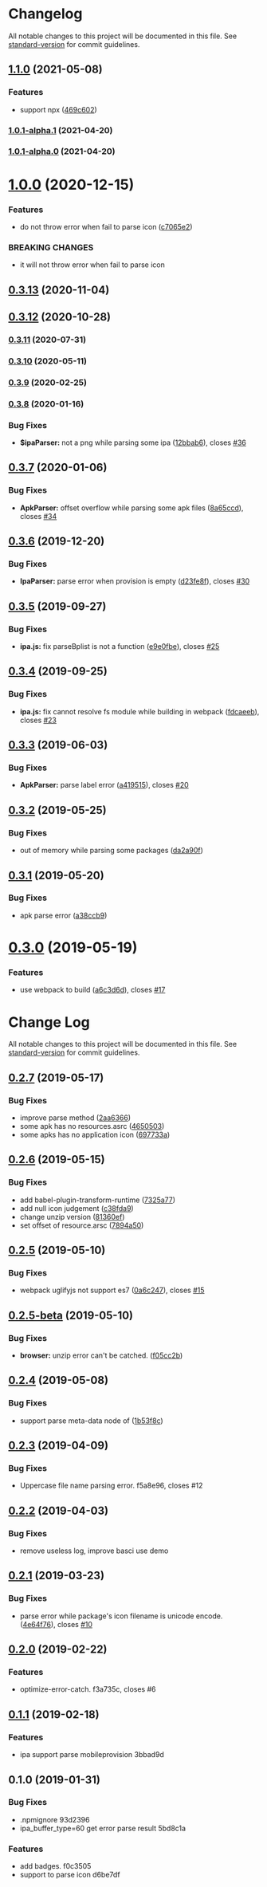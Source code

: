 # Changelog

All notable changes to this project will be documented in this file. See [standard-version](https://github.com/conventional-changelog/standard-version) for commit guidelines.

## [1.1.0](https://github.com/chenquincy/app-info-parser/compare/v1.0.1-alpha.1...v1.1.0) (2021-05-08)


### Features

* support npx ([469c602](https://github.com/chenquincy/app-info-parser/commit/469c60259f6319c654a01eca8ffcd8558ad48633))

### [1.0.1-alpha.1](https://github.com/chenquincy/app-info-parser/compare/v1.0.1-alpha.0...v1.0.1-alpha.1) (2021-04-20)

### [1.0.1-alpha.0](https://github.com/chenquincy/app-info-parser/compare/v1.0.0...v1.0.1-alpha.0) (2021-04-20)

<a name="1.0.0"></a>
# [1.0.0](https://github.com/chenquincy/app-info-parser/compare/v0.3.13...v1.0.0) (2020-12-15)


### Features

* do not throw error when fail to parse icon ([c7065e2](https://github.com/chenquincy/app-info-parser/commit/c7065e2))


### BREAKING CHANGES

* it will not throw error when fail to parse icon



<a name="0.3.13"></a>
## [0.3.13](https://github.com/chenquincy/app-info-parser/compare/v0.3.12...v0.3.13) (2020-11-04)



<a name="0.3.12"></a>
## [0.3.12](https://github.com/chenquincy/app-info-parser/compare/v0.3.11...v0.3.12) (2020-10-28)



<a name="0.3.11"></a>
### [0.3.11](https://github.com/chenquincy/app-info-parser/compare/v0.3.10...v0.3.11) (2020-07-31)

### [0.3.10](https://github.com/chenquincy/app-info-parser/compare/v0.3.9...v0.3.10) (2020-05-11)

### [0.3.9](https://personal.github.com/chenquincy/app-info-parser/compare/v0.3.8...v0.3.9) (2020-02-25)

### [0.3.8](https://personal.github.com/chenquincy/app-info-parser/compare/v0.3.7...v0.3.8) (2020-01-16)


### Bug Fixes

* **$ipaParser:** not a png while parsing some ipa ([12bbab6](https://personal.github.com/chenquincy/app-info-parser/commit/12bbab6b6387f1d79bf9345f5639f960b897a20c)), closes [#36](https://personal.github.com/chenquincy/app-info-parser/issues/36)

## [0.3.7](https://personal.github.com/chenquincy/app-info-parser/compare/v0.3.6...v0.3.7) (2020-01-06)


### Bug Fixes

* **ApkParser:** offset overflow while parsing some apk files ([8a65ccd](https://personal.github.com/chenquincy/app-info-parser/commit/8a65ccd)), closes [#34](https://personal.github.com/chenquincy/app-info-parser/issues/34)



## [0.3.6](https://personal.github.com/chenquincy/app-info-parser/compare/v0.3.5...v0.3.6) (2019-12-20)


### Bug Fixes

* **IpaParser:** parse error when provision is empty ([d23fe8f](https://personal.github.com/chenquincy/app-info-parser/commit/d23fe8f)), closes [#30](https://personal.github.com/chenquincy/app-info-parser/issues/30)



## [0.3.5](https://personal.github.com/chenquincy/app-info-parser/compare/v0.3.4...v0.3.5) (2019-09-27)


### Bug Fixes

* **ipa.js:** fix parseBplist is not a function ([e9e0fbe](https://personal.github.com/chenquincy/app-info-parser/commit/e9e0fbe)), closes [#25](https://personal.github.com/chenquincy/app-info-parser/issues/25)



## [0.3.4](https://personal.github.com/chenquincy/app-info-parser/compare/v0.3.3...v0.3.4) (2019-09-25)


### Bug Fixes

* **ipa.js:** fix cannot resolve fs module while building in webpack ([fdcaeeb](https://personal.github.com/chenquincy/app-info-parser/commit/fdcaeeb)), closes [#23](https://personal.github.com/chenquincy/app-info-parser/issues/23)



## [0.3.3](https://personal.github.com/chenquincy/app-info-parser/compare/v0.3.2...v0.3.3) (2019-06-03)


### Bug Fixes

* **ApkParser:** parse label error ([a419515](https://personal.github.com/chenquincy/app-info-parser/commit/a419515)), closes [#20](https://personal.github.com/chenquincy/app-info-parser/issues/20)



## [0.3.2](https://personal.github.com/chenquincy/app-info-parser/compare/v0.3.1...v0.3.2) (2019-05-25)


### Bug Fixes

* out of memory while parsing some packages ([da2a90f](https://personal.github.com/chenquincy/app-info-parser/commit/da2a90f))



## [0.3.1](https://personal.github.com/chenquincy/app-info-parser/compare/v0.3.0...v0.3.1) (2019-05-20)


### Bug Fixes

* apk parse error ([a38ccb9](https://personal.github.com/chenquincy/app-info-parser/commit/a38ccb9))


<a name="0.3.0"></a>
# [0.3.0](https://github.com/chenquincy/app-info-parser/compare/v0.2.7...v0.3.0) (2019-05-19)


### Features

* use webpack to build ([a6c3d6d](https://github.com/chenquincy/app-info-parser/commit/a6c3d6d)), closes [#17](https://github.com/chenquincy/app-info-parser/issues/17)



# Change Log

All notable changes to this project will be documented in this file. See [standard-version](https://github.com/conventional-changelog/standard-version) for commit guidelines.

## [0.2.7](https://personal.github.com/chenquincy/app-info-parser/compare/v0.2.6...v0.2.7) (2019-05-17)


### Bug Fixes

* improve parse method ([2aa6366](https://personal.github.com/chenquincy/app-info-parser/commit/2aa6366))
* some apk has no resources.asrc ([4650503](https://personal.github.com/chenquincy/app-info-parser/commit/4650503))
* some apks has no application icon ([697733a](https://personal.github.com/chenquincy/app-info-parser/commit/697733a))



## [0.2.6](https://personal.github.com/chenquincy/app-info-parser/compare/v0.2.5...v0.2.6) (2019-05-15)


### Bug Fixes

* add babel-plugin-transform-runtime ([7325a77](https://personal.github.com/chenquincy/app-info-parser/commit/7325a77))
* add null icon judgement ([c38fda9](https://personal.github.com/chenquincy/app-info-parser/commit/c38fda9))
* change unzip version ([81360ef](https://personal.github.com/chenquincy/app-info-parser/commit/81360ef))
* set offset of resource.arsc ([7894a50](https://personal.github.com/chenquincy/app-info-parser/commit/7894a50))



## [0.2.5](https://github.com/chenquincy/app-info-parser/compare/v0.2.5-beta...v0.2.5) (2019-05-10)


### Bug Fixes

* webpack uglifyjs not support es7 ([0a6c247](https://github.com/chenquincy/app-info-parser/commit/0a6c247)), closes [#15](https://github.com/chenquincy/app-info-parser/issues/15)



## [0.2.5-beta](https://github.com/chenquincy/app-info-parser/compare/v0.2.4...v0.2.5-beta) (2019-05-10)


### Bug Fixes

* **browser:** unzip error can't be catched. ([f05cc2b](https://github.com/chenquincy/app-info-parser/commit/f05cc2b))



## [0.2.4](https://github.com/chenquincy/app-info-parser/compare/v0.2.3...v0.2.4) (2019-05-08)


### Bug Fixes

* support parse meta-data node of <application> ([1b53f8c](https://github.com/chenquincy/app-info-parser/commit/1b53f8c))



## [0.2.3](https://github.com/chenquincy/app-info-parser/compare/v0.2.2...v0.2.3) (2019-04-09)

### Bug Fixes

- Uppercase file name parsing error. f5a8e96, closes #12



## [0.2.2](https://github.com/chenquincy/app-info-parser/compare/v0.2.1...v0.2.2) (2019-04-03)

### Bug Fixes

- remove useless log, improve basci use demo



## [0.2.1](https://github.com/chenquincy/app-info-parser/compare/v0.2.0...v0.2.1) (2019-03-23)

### Bug Fixes

- parse error while package's icon filename is unicode encode. ([4e64f76](https://github.com/chenquincy/app-info-parser/commit/4e64f76)), closes [#10](https://github.com/chenquincy/app-info-parser/issues/10)



## [0.2.0](https://github.com/chenquincy/app-info-parser/compare/v0.1.1...v0.2.0) (2019-02-22)

### Features

- optimize-error-catch. f3a735c, closes #6



## [0.1.1](https://github.com/chenquincy/app-info-parser/compare/v0.1.0...v0.1.1) (2019-02-18)

### Features

- ipa support parse mobileprovision 3bbad9d



## 0.1.0 (2019-01-31)

### Bug Fixes

- .npmignore 93d2396
- ipa_buffer_type=60 get error parse result 5bd8c1a

### Features

- add badges. f0c3505
- support to parse icon d6be7df